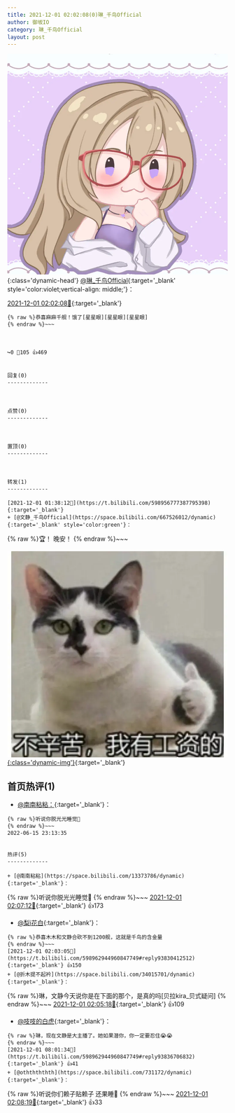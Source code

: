 ```yaml
---
title: 2021-12-01 02:02:08(0)琳_千鸟Official
author: 御坂IO
category: 琳_千鸟Official
layout: post
---
```


![img](/images/c0a88f85ebd0d056f37b114e0748e69556c8b488.jpg){:class='dynamic-head'}
[@琳_千鸟Official](https://space.bilibili.com/1620923329/dynamic){:target='_blank' style='color:violet;vertical-align: middle;'}：

[2021-12-01 02:02:08🔗](https://t.bilibili.com/598962944960847749){:target='_blank'}

~~~
{% raw %}恭喜麻麻千舰！饿了[星星眼][星星眼][星星眼]
{% endraw %}~~~



↪️0 💬105 👍469


回复(0)
-------------



点赞(0)
-------------



置顶(0)
-------------



转发(1)
-------------

[2021-12-01 01:38:12🔗](https://t.bilibili.com/598956777387795398){:target='_blank'}
+ [@文静_千鸟Official](https://space.bilibili.com/667526012/dynamic){:target='_blank' style='color:green'}：
~~~
{% raw %}🏆！
晚安！
{% endraw %}~~~


[![img](/images/a609d93643b1ae666dbe3753ac30d07cd1ba2e7e.jpg){:class='dynamic-img'}](/images/a609d93643b1ae666dbe3753ac30d07cd1ba2e7e.jpg){:target='_blank'}




首页热评(1)
-------------

+ [@南南粘粘：](https://space.bilibili.com/13373786/dynamic){:target='_blank'}：
~~~
{% raw %}听说你脱光光睡觉👀
{% endraw %}~~~
2022-06-15 23:13:35


热评(5)
-------------

+ [@南南粘粘](https://space.bilibili.com/13373786/dynamic){:target='_blank'}：
~~~
{% raw %}听说你脱光光睡觉👀
{% endraw %}~~~
[2021-12-01 02:07:12🔗](https://t.bilibili.com/598962944960847749#reply93830459312){:target='_blank'} 👍173
+ [@梨i花白](https://space.bilibili.com/4859949/dynamic){:target='_blank'}：
~~~
{% raw %}恭喜木木和文静合砍不到1200舰，这就是千鸟的含金量
{% endraw %}~~~
[2021-12-01 02:03:05🔗](https://t.bilibili.com/598962944960847749#reply93830412512){:target='_blank'} 👍150
+ [@折木提不起衿](https://space.bilibili.com/34015701/dynamic){:target='_blank'}：
~~~
{% raw %}琳，文静今天说你是在下面的那个，是真的吗[贝拉kira_贝式疑问]
{% endraw %}~~~
[2021-12-01 02:05:18🔗](https://t.bilibili.com/598962944960847749#reply93830492320){:target='_blank'} 👍109
+ [@吱吱的白虎](https://space.bilibili.com/102809473/dynamic){:target='_blank'}：
~~~
{% raw %}琳，现在文静是大主播了。她如果潜你，你一定要忍住😭😭
{% endraw %}~~~
[2021-12-01 08:01:34🔗](https://t.bilibili.com/598962944960847749#reply93836706832){:target='_blank'} 👍41
+ [@oththththth](https://space.bilibili.com/731172/dynamic){:target='_blank'}：
~~~
{% raw %}听说你们赖子贴赖子 还果睡👀
{% endraw %}~~~
[2021-12-01 02:08:19🔗](https://t.bilibili.com/598962944960847749#reply93830471696){:target='_blank'} 👍33


